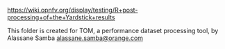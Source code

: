 https://wiki.opnfv.org/display/testing/R+post-processing+of+the+Yardstick+results

This folder is created for TOM, a performance dataset processing tool, by Alassane Samba <alassane.samba@orange.com>

